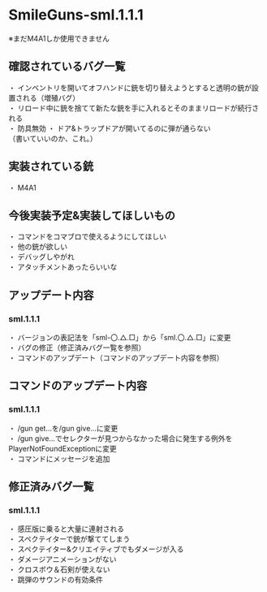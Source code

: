 # SmileGuns-sml.1.1.1
※まだM4A1しか使用できません
## 確認されているバグ一覧
・ インベントリを開いてオフハンドに銃を切り替えようとすると透明の銃が設置される（増殖バグ）  
・ リロード中に銃を捨てて新たな銃を手に入れるとそのままリロードが続行される  
・ 防具無効
・ ドア&トラップドアが開いてるのに弾が通らない  
（書いていいのか、これ。）
## 実装されている銃
・ M4A1
## 今後実装予定&実装してほしいもの
・ コマンドをコマブロで使えるようにしてほしい  
・ 他の銃が欲しい  
・ デバッグしやがれ  
・ アタッチメントあったらいいな  

## アップデート内容
 ### sml.1.1.1
  ・ バージョンの表記法を「sml-〇.△.□」から「sml.〇.△.□」に変更  
  ・ バグの修正（修正済みバグ一覧を参照）  
  ・ コマンドのアップデート（コマンドのアップデート内容を参照）  

## コマンドのアップデート内容
 ### sml.1.1.1
  ・ /gun get...を/gun give...に変更  
  ・ /gun give...でセレクターが見つからなかった場合に発生する例外をPlayerNotFoundExceptionに変更  
  ・ コマンドにメッセージを追加  

## 修正済みバグ一覧
 ### sml.1.1.1
  ・ 感圧版に乗ると大量に連射される  
  ・ スペクテイターで銃が撃ててしまう  
  ・ スペクテイター&クリエイティブでもダメージが入る  
  ・ ダメージアニメーションがない  
  ・ クロスボウ＆石剣が使えない  
  ・ 跳弾のサウンドの有効条件  